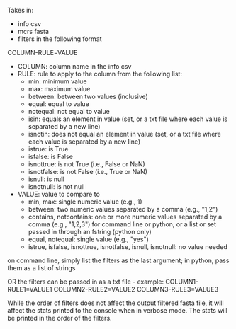 Takes in:
- info csv
- mcrs fasta
- filters in the following format

COLUMN-RULE=VALUE
- COLUMN: column name in the info csv
- RULE: rule to apply to the column from the following list:
    - min: minimum value
    - max: maximum value
    - between: between two values (inclusive)
    - equal: equal to value
    - notequal: not equal to value
    - isin: equals an element in value (set, or a txt file where each value is separated by a new line)
    - isnotin: does not equal an element in value (set, or a txt file where each value is separated by a new line)
    - istrue: is True
    - isfalse: is False
    - isnottrue: is not True (i.e., False or NaN)
    - isnotfalse: is not False (i.e., True or NaN)
    - isnull: is null
    - isnotnull: is not null
- VALUE: value to compare to
    - min, max: single numeric value (e.g., 1)
    - between: two numeric values separated by a comma (e.g., "1,2")
    - contains, notcontains: one or more numeric values separated by a comma (e.g., "1,2,3") for command line or python, or a list or set passed in through an fstring (python only)
    - equal, notequal: single value (e.g., "yes")
    - istrue, isfalse, isnottrue, isnotfalse, isnull, isnotnull: no value needed

on command line, simply list the filters as the last argument; in python, pass them as a list of strings

OR the filters can be passed in as a txt file - example:
COLUMN1-RULE1=VALUE1
COLUMN2-RULE2=VALUE2
COLUMN3-RULE3=VALUE3

While the order of filters does not affect the output filtered fasta file, it will affect the stats printed to the console when in verbose mode. The stats will be printed in the order of the filters.